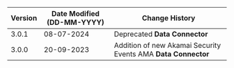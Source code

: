 | **Version** | **Date Modified (DD-MM-YYYY)** | **Change History**                                                 |
|-------------|--------------------------------|--------------------------------------------------------------------|
| 3.0.1       | 08-07-2024                     |	Deprecated **Data Connector**   								|	 
| 3.0.0       | 20-09-2023                     |	Addition of new Akamai Security Events AMA **Data Connector**   |